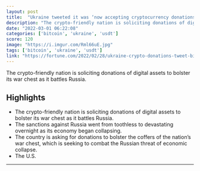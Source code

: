 ```yaml
---
layout: post
title:  "Ukraine tweeted it was ‘now accepting cryptocurrency donations.’ Receives $12M worth of crypto in 2 days."
description: "The crypto-friendly nation is soliciting donations of digital assets to bolster its war chest as it battles Russia."
date: "2022-03-01 06:22:08"
categories: ['bitcoin', 'ukraine', 'usdt']
score: 120
image: "https://i.imgur.com/Rml66uE.jpg"
tags: ['bitcoin', 'ukraine', 'usdt']
link: "https://fortune.com/2022/02/28/ukraine-crypto-donations-tweet-bitcoin-ethereum-usdt-russia-invasion/?utm_campaign=fortunemagazine&amp;utm_source=facebook.com&amp;utm_medium=social&amp;xid=soc_socialflow_facebook_FORTUNE"
---
```


The crypto-friendly nation is soliciting donations of digital assets to bolster its war chest as it battles Russia.

## Highlights

- The crypto-friendly nation is soliciting donations of digital assets to bolster its war chest as it battles Russia.
- The sanctions against Russia went from toothless to devastating overnight as its economy began collapsing.
- The country is asking for donations to bolster the coffers of the nation’s war chest, which is seeking to combat the Russian threat of economic collapse.
- The U.S.

---
